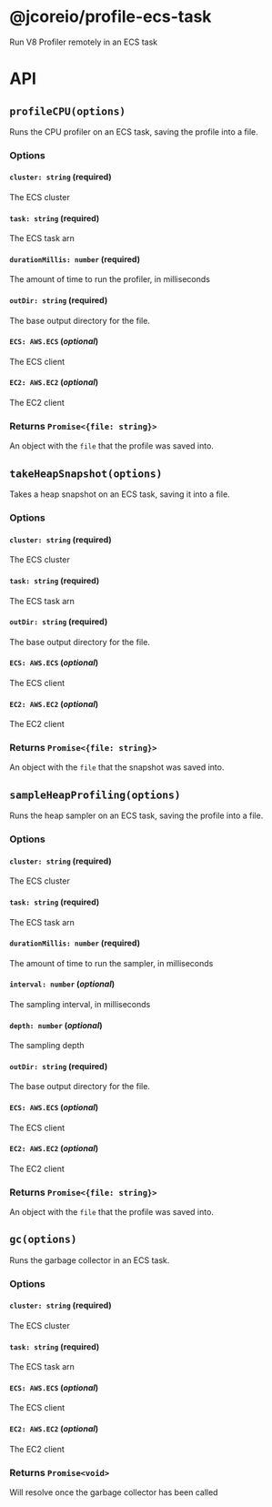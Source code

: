# @jcoreio/profile-ecs-task

Run V8 Profiler remotely in an ECS task

# API

## `profileCPU(options)`

Runs the CPU profiler on an ECS task, saving the profile into a file.

### Options

#### `cluster: string` (**required**)

The ECS cluster

#### `task: string` (**required**)

The ECS task arn

#### `durationMillis: number` (**required**)

The amount of time to run the profiler, in milliseconds

#### `outDir: string` (**required**)

The base output directory for the file.

#### `ECS: AWS.ECS` (_optional_)

The ECS client

#### `EC2: AWS.EC2` (_optional_)

The EC2 client

### Returns `Promise<{file: string}>`

An object with the `file` that the profile was saved into.

## `takeHeapSnapshot(options)`

Takes a heap snapshot on an ECS task, saving it into a file.

### Options

#### `cluster: string` (**required**)

The ECS cluster

#### `task: string` (**required**)

The ECS task arn

#### `outDir: string` (**required**)

The base output directory for the file.

#### `ECS: AWS.ECS` (_optional_)

The ECS client

#### `EC2: AWS.EC2` (_optional_)

The EC2 client

### Returns `Promise<{file: string}>`

An object with the `file` that the snapshot was saved into.

## `sampleHeapProfiling(options)`

Runs the heap sampler on an ECS task, saving the profile into a file.

### Options

#### `cluster: string` (**required**)

The ECS cluster

#### `task: string` (**required**)

The ECS task arn

#### `durationMillis: number` (**required**)

The amount of time to run the sampler, in milliseconds

#### `interval: number` (_optional_)

The sampling interval, in milliseconds

#### `depth: number` (_optional_)

The sampling depth

#### `outDir: string` (**required**)

The base output directory for the file.

#### `ECS: AWS.ECS` (_optional_)

The ECS client

#### `EC2: AWS.EC2` (_optional_)

The EC2 client

### Returns `Promise<{file: string}>`

An object with the `file` that the profile was saved into.

## `gc(options)`

Runs the garbage collector in an ECS task.

### Options

#### `cluster: string` (**required**)

The ECS cluster

#### `task: string` (**required**)

The ECS task arn

#### `ECS: AWS.ECS` (_optional_)

The ECS client

#### `EC2: AWS.EC2` (_optional_)

The EC2 client

### Returns `Promise<void>`

Will resolve once the garbage collector has been called
